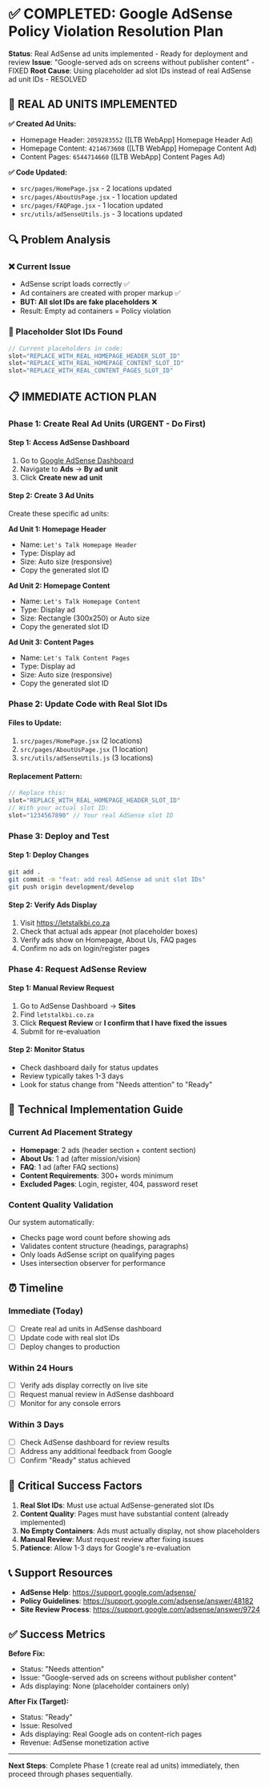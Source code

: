 # ✅ COMPLETED: Google AdSense Policy Violation Resolution Plan

**Status**: Real AdSense ad units implemented - Ready for deployment and review
**Issue**: "Google-served ads on screens without publisher content" - FIXED
**Root Cause**: Using placeholder ad slot IDs instead of real AdSense ad unit IDs - RESOLVED

## 🎯 REAL AD UNITS IMPLEMENTED

**✅ Created Ad Units:**
- Homepage Header: `2059283552` ([LTB WebApp] Homepage Header Ad)
- Homepage Content: `4214673608` ([LTB WebApp] Homepage Content Ad)
- Content Pages: `6544714660` ([LTB WebApp] Content Pages Ad)

**✅ Code Updated:**
- `src/pages/HomePage.jsx` - 2 locations updated
- `src/pages/AboutUsPage.jsx` - 1 location updated
- `src/pages/FAQPage.jsx` - 1 location updated
- `src/utils/adSenseUtils.js` - 3 locations updated

## 🔍 Problem Analysis

### ❌ Current Issue
- AdSense script loads correctly ✅
- Ad containers are created with proper markup ✅  
- **BUT: All slot IDs are fake placeholders** ❌
- Result: Empty ad containers = Policy violation

### 🎯 Placeholder Slot IDs Found
```javascript
// Current placeholders in code:
slot="REPLACE_WITH_REAL_HOMEPAGE_HEADER_SLOT_ID"
slot="REPLACE_WITH_REAL_HOMEPAGE_CONTENT_SLOT_ID" 
slot="REPLACE_WITH_REAL_CONTENT_PAGES_SLOT_ID"
```

## 📋 IMMEDIATE ACTION PLAN

### Phase 1: Create Real Ad Units (URGENT - Do First)

#### Step 1: Access AdSense Dashboard
1. Go to [Google AdSense Dashboard](https://www.google.com/adsense/)
2. Navigate to **Ads** → **By ad unit**
3. Click **Create new ad unit**

#### Step 2: Create 3 Ad Units
Create these specific ad units:

**Ad Unit 1: Homepage Header**
- Name: `Let's Talk Homepage Header`
- Type: Display ad
- Size: Auto size (responsive)
- Copy the generated slot ID

**Ad Unit 2: Homepage Content**  
- Name: `Let's Talk Homepage Content`
- Type: Display ad
- Size: Rectangle (300x250) or Auto size
- Copy the generated slot ID

**Ad Unit 3: Content Pages**
- Name: `Let's Talk Content Pages`
- Type: Display ad  
- Size: Auto size (responsive)
- Copy the generated slot ID

### Phase 2: Update Code with Real Slot IDs

#### Files to Update:
1. `src/pages/HomePage.jsx` (2 locations)
2. `src/pages/AboutUsPage.jsx` (1 location)
3. `src/utils/adSenseUtils.js` (3 locations)

#### Replacement Pattern:
```javascript
// Replace this:
slot="REPLACE_WITH_REAL_HOMEPAGE_HEADER_SLOT_ID"
// With your actual slot ID:
slot="1234567890" // Your real AdSense slot ID
```

### Phase 3: Deploy and Test

#### Step 1: Deploy Changes
```bash
git add .
git commit -m "feat: add real AdSense ad unit slot IDs"
git push origin development/develop
```

#### Step 2: Verify Ads Display
1. Visit https://letstalkbi.co.za
2. Check that actual ads appear (not placeholder boxes)
3. Verify ads show on Homepage, About Us, FAQ pages
4. Confirm no ads on login/register pages

### Phase 4: Request AdSense Review

#### Step 1: Manual Review Request
1. Go to AdSense Dashboard → **Sites**
2. Find `letstalkbi.co.za`
3. Click **Request Review** or **I confirm that I have fixed the issues**
4. Submit for re-evaluation

#### Step 2: Monitor Status
- Check dashboard daily for status updates
- Review typically takes 1-3 days
- Look for status change from "Needs attention" to "Ready"

## 🔧 Technical Implementation Guide

### Current Ad Placement Strategy
- **Homepage**: 2 ads (header section + content section)
- **About Us**: 1 ad (after mission/vision)
- **FAQ**: 1 ad (after FAQ sections)
- **Content Requirements**: 300+ words minimum
- **Excluded Pages**: Login, register, 404, password reset

### Content Quality Validation
Our system automatically:
- Checks page word count before showing ads
- Validates content structure (headings, paragraphs)
- Only loads AdSense script on qualifying pages
- Uses intersection observer for performance

## ⏰ Timeline

### Immediate (Today)
- [ ] Create real ad units in AdSense dashboard
- [ ] Update code with real slot IDs
- [ ] Deploy changes to production

### Within 24 Hours  
- [ ] Verify ads display correctly on live site
- [ ] Request manual review in AdSense dashboard
- [ ] Monitor for any console errors

### Within 3 Days
- [ ] Check AdSense dashboard for review results
- [ ] Address any additional feedback from Google
- [ ] Confirm "Ready" status achieved

## 🚨 Critical Success Factors

1. **Real Slot IDs**: Must use actual AdSense-generated slot IDs
2. **Content Quality**: Pages must have substantial content (already implemented)
3. **No Empty Containers**: Ads must actually display, not show placeholders
4. **Manual Review**: Must request review after fixing issues
5. **Patience**: Allow 1-3 days for Google's re-evaluation

## 📞 Support Resources

- **AdSense Help**: https://support.google.com/adsense/
- **Policy Guidelines**: https://support.google.com/adsense/answer/48182
- **Site Review Process**: https://support.google.com/adsense/answer/9724

## ✅ Success Metrics

**Before Fix:**
- Status: "Needs attention"
- Issue: "Google-served ads on screens without publisher content"
- Ads displaying: None (placeholder containers only)

**After Fix (Target):**
- Status: "Ready"
- Issue: Resolved
- Ads displaying: Real Google ads on content-rich pages
- Revenue: AdSense monetization active

---

**Next Steps**: Complete Phase 1 (create real ad units) immediately, then proceed through phases sequentially.
